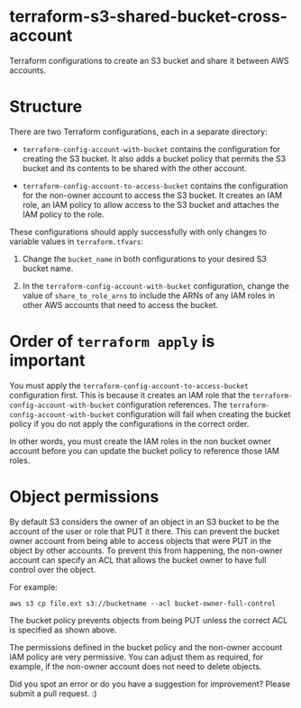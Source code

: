 # terraform-s3-shared-bucket-cross-account
Terraform configurations to create an S3 bucket and share it between AWS accounts.

# Structure

There are two Terraform configurations, each in a separate directory:

* `terraform-config-account-with-bucket` contains the configuration for creating the S3 bucket. It also adds a bucket policy that permits the S3 bucket and its contents to be shared with the other account.

* `terraform-config-account-to-access-bucket` contains the configuration for the non-owner account to access the S3 bucket. It creates an IAM role, an IAM policy to allow access to the S3 bucket and attaches the IAM policy to the role.

These configurations should apply successfully with only changes to variable values in `terraform.tfvars`:

1. Change the `bucket_name` in both configurations to your desired S3 bucket name.

2. In the `terraform-config-account-with-bucket` configuration, change the value of `share_to_role_arns` to include the ARNs of any IAM roles in other AWS accounts that need to access the bucket.

# Order of `terraform apply` is important

You must apply the `terraform-config-account-to-access-bucket` configuration first. This is because it creates an IAM role that the `terraform-config-account-with-bucket` configuration references. The `terraform-config-account-with-bucket` configuration will fail when creating the bucket policy if you do not apply the configurations in the correct order.

In other words, you must create the IAM roles in the non bucket owner account before you can update the bucket policy to reference those IAM roles.

# Object permissions

By default S3 considers the owner of an object in an S3 bucket to be the account of the user or role that PUT it there. This can prevent the bucket owner account from being able to access objects that were PUT in the object by other accounts. To prevent this from happening, the non-owner account can specify an ACL that allows the bucket owner to have full control over the object.

For example:
```
aws s3 cp file.ext s3://bucketname --acl bucket-owner-full-control
```

The bucket policy prevents objects from being PUT unless the correct ACL is specified as shown above.

The permissions defined in the bucket policy and the non-owner account IAM policy are very permissive. You can adjust them as required, for example, if the non-owner account does not need to delete objects.

Did you spot an error or do you have a suggestion for improvement? Please submit a pull request. :)
